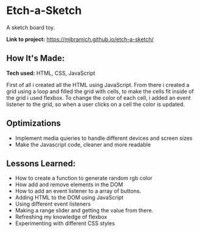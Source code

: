 # Etch-a-Sketch
A sketch board toy.

**Link to project:** 
https://mjbramich.github.io/etch-a-sketch/

## How It's Made:

**Tech used:** HTML, CSS, JavaScript

First of all i created all the HTML using JavaScript. From there i created a grid using a loop and filled the grid with cells, to make the cells fit inside of the grid i used flexbox. To change the color of each cell, i added an event listener to the grid, so when a user clicks on a cell the color is updated. 

## Optimizations

  * Implement media quieries to handle different devices and screen sizes
  * Make the Javascript code, cleaner and more readable

## Lessons Learned:

  * How to create a function to generate random rgb color
  * How add and remove elements in the DOM
  * How to add an event listener to a array of buttons.
  * Adding HTML to the DOM using JavaScript
  * Using different event listeners
  * Making a range slider and getting the value from there.
  * Refreshing my knowledge of flexbox
  * Experimenting with different CSS styles
  




